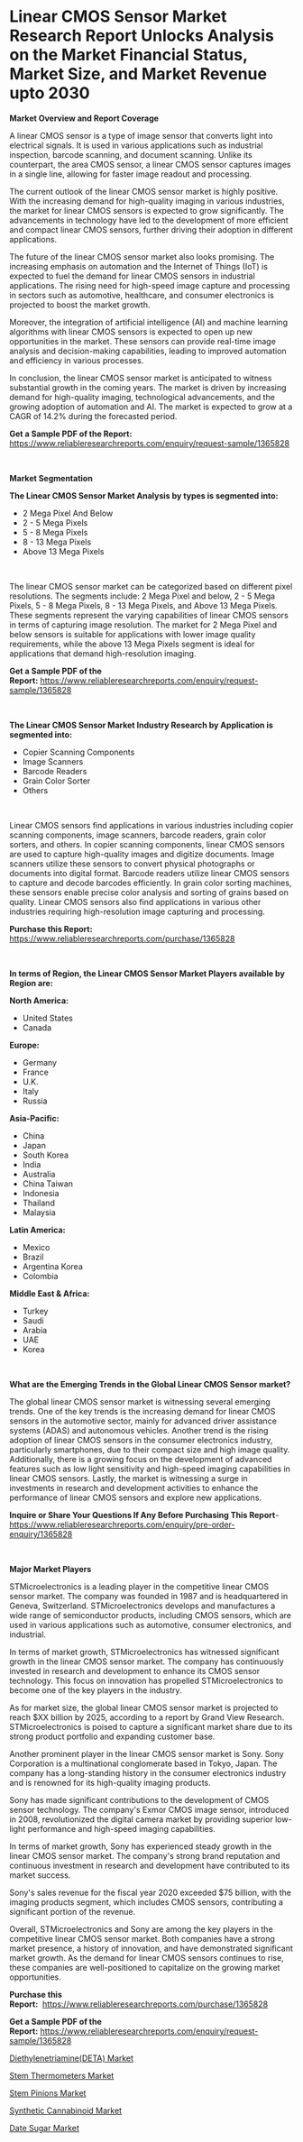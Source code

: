<p><h1>Linear CMOS Sensor Market Research Report Unlocks Analysis on the Market Financial Status, Market Size, and Market Revenue upto 2030</h1></p><p><strong>Market Overview and Report Coverage</strong></p>
<p><p>A linear CMOS sensor is a type of image sensor that converts light into electrical signals. It is used in various applications such as industrial inspection, barcode scanning, and document scanning. Unlike its counterpart, the area CMOS sensor, a linear CMOS sensor captures images in a single line, allowing for faster image readout and processing.</p><p>The current outlook of the linear CMOS sensor market is highly positive. With the increasing demand for high-quality imaging in various industries, the market for linear CMOS sensors is expected to grow significantly. The advancements in technology have led to the development of more efficient and compact linear CMOS sensors, further driving their adoption in different applications.</p><p>The future of the linear CMOS sensor market also looks promising. The increasing emphasis on automation and the Internet of Things (IoT) is expected to fuel the demand for linear CMOS sensors in industrial applications. The rising need for high-speed image capture and processing in sectors such as automotive, healthcare, and consumer electronics is projected to boost the market growth.</p><p>Moreover, the integration of artificial intelligence (AI) and machine learning algorithms with linear CMOS sensors is expected to open up new opportunities in the market. These sensors can provide real-time image analysis and decision-making capabilities, leading to improved automation and efficiency in various processes.</p><p>In conclusion, the linear CMOS sensor market is anticipated to witness substantial growth in the coming years. The market is driven by increasing demand for high-quality imaging, technological advancements, and the growing adoption of automation and AI. The market is expected to grow at a CAGR of 14.2% during the forecasted period.</p></p>
<p><strong>Get a Sample PDF of the Report:</strong> <a href="https://www.reliableresearchreports.com/enquiry/request-sample/1365828">https://www.reliableresearchreports.com/enquiry/request-sample/1365828</a></p>
<p>&nbsp;</p>
<p><strong>Market Segmentation</strong></p>
<p><strong>The Linear CMOS Sensor Market Analysis by types is segmented into:</strong></p>
<p><ul><li>2 Mega Pixel And Below</li><li>2 - 5 Mega Pixels</li><li>5 - 8 Mega Pixels</li><li>8 - 13 Mega Pixels</li><li>Above 13 Mega Pixels</li></ul></p>
<p>&nbsp;</p>
<p><p>The linear CMOS sensor market can be categorized based on different pixel resolutions. The segments include: 2 Mega Pixel and below, 2 - 5 Mega Pixels, 5 - 8 Mega Pixels, 8 - 13 Mega Pixels, and Above 13 Mega Pixels. These segments represent the varying capabilities of linear CMOS sensors in terms of capturing image resolution. The market for 2 Mega Pixel and below sensors is suitable for applications with lower image quality requirements, while the above 13 Mega Pixels segment is ideal for applications that demand high-resolution imaging.</p></p>
<p><strong>Get a Sample PDF of the Report:</strong>&nbsp;<a href="https://www.reliableresearchreports.com/enquiry/request-sample/1365828">https://www.reliableresearchreports.com/enquiry/request-sample/1365828</a></p>
<p>&nbsp;</p>
<p><strong>The Linear CMOS Sensor Market Industry Research by Application is segmented into:</strong></p>
<p><ul><li>Copier Scanning Components</li><li>Image Scanners</li><li>Barcode Readers</li><li>Grain Color Sorter</li><li>Others</li></ul></p>
<p>&nbsp;</p>
<p><p>Linear CMOS sensors find applications in various industries including copier scanning components, image scanners, barcode readers, grain color sorters, and others. In copier scanning components, linear CMOS sensors are used to capture high-quality images and digitize documents. Image scanners utilize these sensors to convert physical photographs or documents into digital format. Barcode readers utilize linear CMOS sensors to capture and decode barcodes efficiently. In grain color sorting machines, these sensors enable precise color analysis and sorting of grains based on quality. Linear CMOS sensors also find applications in various other industries requiring high-resolution image capturing and processing.</p></p>
<p><strong>Purchase this Report:</strong>&nbsp; <a href="https://www.reliableresearchreports.com/purchase/1365828">https://www.reliableresearchreports.com/purchase/1365828</a></p>
<p>&nbsp;</p>
<p><strong>In terms of Region, the Linear CMOS Sensor Market Players available by Region are:</strong></p>
<p>
    <p> <strong> North America: </strong>
        <ul>
            <li>United States</li>
            <li>Canada</li>
        </ul>
        </p> 
    <p> <strong> Europe: </strong>
        <ul>
            <li>Germany</li>
            <li>France</li>
            <li>U.K.</li>
            <li>Italy</li>
            <li>Russia</li>
        </ul>
        </p> 
    <p> <strong> Asia-Pacific: </strong>
        <ul>
            <li>China</li>
            <li>Japan</li>
            <li>South Korea</li>
            <li>India</li>
            <li>Australia</li>
            <li>China Taiwan</li>
            <li>Indonesia</li>
            <li>Thailand</li>
            <li>Malaysia</li>
        </ul>
        </p> 
    <p> <strong> Latin America: </strong>
        <ul>
            <li>Mexico</li>
            <li>Brazil</li>
            <li>Argentina Korea</li>
            <li>Colombia</li>
        </ul>
        </p> 
    <p> <strong> Middle East & Africa: </strong>
        <ul>
            <li>Turkey</li>
            <li>Saudi</li>
            <li>Arabia</li>
            <li>UAE</li>
            <li>Korea</li>
        </ul>
    </p>
    </p>
<p>&nbsp;</p>
<p><strong>What are the Emerging Trends in the Global Linear CMOS Sensor market?</strong></p>
<p><p>The global linear CMOS sensor market is witnessing several emerging trends. One of the key trends is the increasing demand for linear CMOS sensors in the automotive sector, mainly for advanced driver assistance systems (ADAS) and autonomous vehicles. Another trend is the rising adoption of linear CMOS sensors in the consumer electronics industry, particularly smartphones, due to their compact size and high image quality. Additionally, there is a growing focus on the development of advanced features such as low light sensitivity and high-speed imaging capabilities in linear CMOS sensors. Lastly, the market is witnessing a surge in investments in research and development activities to enhance the performance of linear CMOS sensors and explore new applications.</p></p>
<p><strong>Inquire or Share Your Questions If Any Before Purchasing This Report</strong>- <a href="https://www.reliableresearchreports.com/enquiry/pre-order-enquiry/1365828">https://www.reliableresearchreports.com/enquiry/pre-order-enquiry/1365828</a></p>
<p>&nbsp;</p>
<p><strong>Major Market Players</strong></p>
<p><p>STMicroelectronics is a leading player in the competitive linear CMOS sensor market. The company was founded in 1987 and is headquartered in Geneva, Switzerland. STMicroelectronics develops and manufactures a wide range of semiconductor products, including CMOS sensors, which are used in various applications such as automotive, consumer electronics, and industrial.</p><p>In terms of market growth, STMicroelectronics has witnessed significant growth in the linear CMOS sensor market. The company has continuously invested in research and development to enhance its CMOS sensor technology. This focus on innovation has propelled STMicroelectronics to become one of the key players in the industry.</p><p>As for market size, the global linear CMOS sensor market is projected to reach $XX billion by 2025, according to a report by Grand View Research. STMicroelectronics is poised to capture a significant market share due to its strong product portfolio and expanding customer base.</p><p>Another prominent player in the linear CMOS sensor market is Sony. Sony Corporation is a multinational conglomerate based in Tokyo, Japan. The company has a long-standing history in the consumer electronics industry and is renowned for its high-quality imaging products.</p><p>Sony has made significant contributions to the development of CMOS sensor technology. The company's Exmor CMOS image sensor, introduced in 2008, revolutionized the digital camera market by providing superior low-light performance and high-speed imaging capabilities.</p><p>In terms of market growth, Sony has experienced steady growth in the linear CMOS sensor market. The company's strong brand reputation and continuous investment in research and development have contributed to its market success.</p><p>Sony's sales revenue for the fiscal year 2020 exceeded $75 billion, with the imaging products segment, which includes CMOS sensors, contributing a significant portion of the revenue.</p><p>Overall, STMicroelectronics and Sony are among the key players in the competitive linear CMOS sensor market. Both companies have a strong market presence, a history of innovation, and have demonstrated significant market growth. As the demand for linear CMOS sensors continues to rise, these companies are well-positioned to capitalize on the growing market opportunities.</p></p>
<p><strong>Purchase this Report:</strong>&nbsp;&nbsp;<a href="https://www.reliableresearchreports.com/purchase/1365828">https://www.reliableresearchreports.com/purchase/1365828</a></p>
<p></p>
<p><strong>Get a Sample PDF of the Report:</strong>&nbsp;<a href="https://www.reliableresearchreports.com/enquiry/request-sample/1365828">https://www.reliableresearchreports.com/enquiry/request-sample/1365828</a></p>
<p><p><a href="https://www.linkedin.com/pulse/diethylenetriaminedeta-market-insights-players-forecast-kahre/">Diethylenetriamine(DETA) Market</a></p><p><a href="https://medium.com/@krish.reportprime/stem-thermometers-market-size-growth-forecast-2023-2030-6c77233a6752">Stem Thermometers Market</a></p><p><a href="https://medium.com/@abdulkazi7580/stem-pinions-market-size-growth-forecast-2023-2030-2c66675820cc">Stem Pinions Market</a></p><p><a href="https://github.com/sofayahoo2023/Market-Research-Report-List-1/blob/main/synthetic-cannabinoid-market.md">Synthetic Cannabinoid Market</a></p><p><a href="https://github.com/vimar16th/Market-Research-Report-List-1/blob/main/date-sugar-market.md">Date Sugar Market</a></p></p>